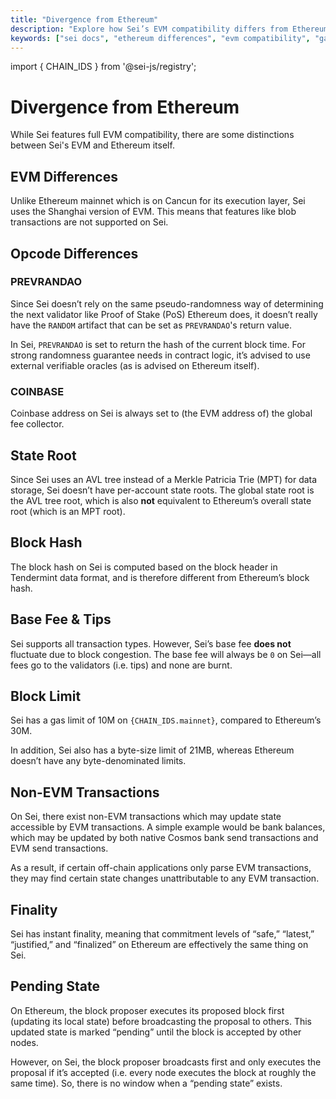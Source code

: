 ```yaml
---
title: "Divergence from Ethereum"
description: "Explore how Sei’s EVM compatibility differs from Ethereum. Learn about opcode changes, gas fees, block finality, and more."
keywords: ["sei docs", "ethereum differences", "evm compatibility", "gas fees", "web3 docs"]
---
```


import { CHAIN_IDS } from '@sei-js/registry';

# Divergence from Ethereum

While Sei features full EVM compatibility, there are some distinctions between Sei's EVM and Ethereum itself.

## EVM Differences

Unlike Ethereum mainnet which is on Cancun for its execution layer, Sei uses the Shanghai version of EVM. This means that features like blob transactions are not supported on Sei.

## Opcode Differences

### PREVRANDAO

Since Sei doesn’t rely on the same pseudo-randomness way of determining the next validator like Proof of Stake (PoS) Ethereum does, it doesn’t really have the `RANDOM` artifact that can be set as `PREVRANDAO`'s return value.

In Sei, `PREVRANDAO` is set to return the hash of the current block time. For strong randomness guarantee needs in contract logic, it’s advised to use external verifiable oracles (as is advised on Ethereum itself).

### COINBASE

Coinbase address on Sei is always set to (the EVM address of) the global fee collector.

## State Root

Since Sei uses an AVL tree instead of a Merkle Patricia Trie (MPT) for data storage, Sei doesn’t have per-account state roots. The global state root is the AVL tree root, which is also **not** equivalent to Ethereum’s overall state root (which is an MPT root).

## Block Hash

The block hash on Sei is computed based on the block header in Tendermint data format, and is therefore different from Ethereum’s block hash.

## Base Fee & Tips

Sei supports all transaction types. However, Sei’s base fee **does not** fluctuate due to block congestion. The base fee will always be `0` on Sei—all fees go to the validators (i.e. tips) and none are burnt.

## Block Limit

Sei has a gas limit of 10M on `{CHAIN_IDS.mainnet}`, compared to Ethereum’s 30M.

In addition, Sei also has a byte-size limit of 21MB, whereas Ethereum doesn’t have any byte-denominated limits.

## Non-EVM Transactions

On Sei, there exist non-EVM transactions which may update state accessible by EVM transactions. A simple example would be bank balances, which may be updated by both native Cosmos bank send transactions and EVM send transactions.

As a result, if certain off-chain applications only parse EVM transactions, they may find certain state changes unattributable to any EVM transaction.

## Finality

Sei has instant finality, meaning that commitment levels of “safe,” “latest,” “justified,” and “finalized” on Ethereum are effectively the same thing on Sei.

## Pending State

On Ethereum, the block proposer executes its proposed block first (updating its local state) before broadcasting the proposal to others. This updated state is marked “pending” until the block is accepted by other nodes.

However, on Sei, the block proposer broadcasts first and only executes the proposal if it’s accepted (i.e. every node executes the block at roughly the same time). So, there is no window when a “pending state” exists.
